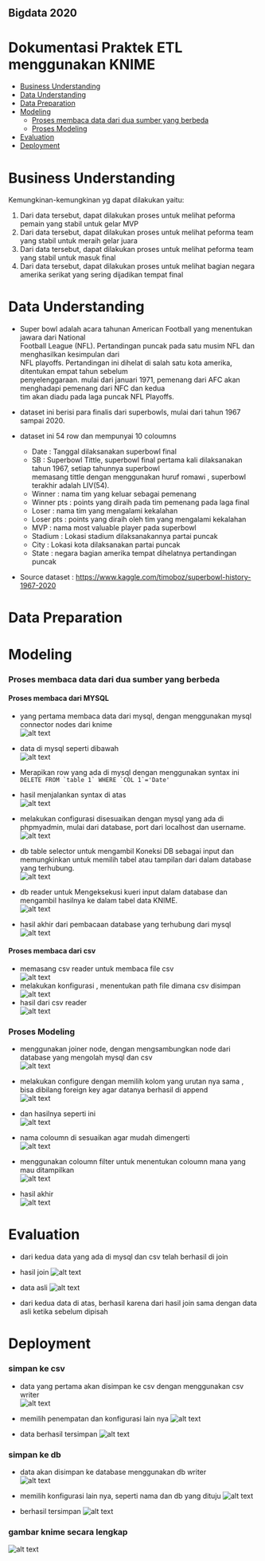 ## Bigdata 2020

# Dokumentasi Praktek ETL menggunakan KNIME

* [Business Understanding](https://github.com/farizmpr/Bigdata-2020/blob/master/tugas1/README.md#business-understanding)<br/>
* [Data Understanding](https://github.com/farizmpr/Bigdata-2020/blob/master/tugas1/README.md#data-understanding)<br/>
* [Data Preparation](https://github.com/farizmpr/Bigdata-2020/blob/master/tugas1/README.md#data-preparation)<br/>
* [Modeling](https://github.com/farizmpr/Bigdata-2020/blob/master/tugas1/README.md#modeling)<br/>
  - [Proses membaca data dari dua sumber yang berbeda](https://github.com/farizmpr/Bigdata-2020/blob/master/tugas1/README.md#proses-membaca-data-dari-dua-sumber-yang-berbeda)<br/>
  - [Proses Modeling](https://github.com/farizmpr/Bigdata-2020/blob/master/tugas1/README.md#proses-modeling)<br/>
* [Evaluation](https://github.com/farizmpr/Bigdata-2020/blob/master/tugas1/README.md#evaluation)<br/>
* [Deployment](https://github.com/farizmpr/Bigdata-2020/blob/master/tugas1/README.md#deployment)<br/>

# Business Understanding
Kemungkinan-kemungkinan yg dapat dilakukan yaitu:
1. Dari data tersebut, dapat dilakukan proses untuk melihat peforma pemain yang stabil untuk gelar MVP
2. Dari data tersebut, dapat dilakukan proses untuk melihat peforma team yang stabil untuk meraih gelar juara
3. Dari data tersebut, dapat dilakukan proses untuk melihat peforma team yang stabil untuk masuk final
4. Dari data tersebut, dapat dilakukan proses untuk melihat bagian negara amerika serikat yang sering dijadikan tempat final

# Data Understanding

- Super bowl adalah acara tahunan American Football yang menentukan jawara dari National<br/>
  Football League (NFL). Pertandingan puncak pada satu musim NFL dan menghasilkan kesimpulan dari<br/>
  NFL playoffs. Pertandingan ini dihelat di salah satu kota amerika, ditentukan empat tahun sebelum<br/>
  penyelenggaraan. mulai dari januari 1971, pemenang dari AFC akan menghadapi pemenang dari NFC dan kedua<br/>
  tim akan diadu pada laga puncak NFL Playoffs.  
  
- dataset ini berisi para finalis dari superbowls, mulai dari tahun 1967 sampai 2020.

- dataset ini 54 row dan mempunyai 10 coloumns
  - Date : Tanggal dilaksanakan superbowl final
  - SB : Superbowl Tittle, superbowl final pertama kali dilaksanakan tahun 1967, setiap tahunnya superbowl<br/>
        memasang tittle dengan menggunakan huruf romawi , superbowl terakhir adalah LIV(54).
  - Winner : nama tim yang keluar sebagai pemenang
  - Winner pts : points yang diraih pada tim pemenang pada laga final
  - Loser : nama tim yang mengalami kekalahan
  - Loser pts : points yang diraih oleh tim yang mengalami kekalahan
  - MVP : nama most valuable player pada superbowl
  - Stadium : Lokasi stadium dilaksanakannya partai puncak
  - City : Lokasi kota dilaksanakan partai puncak
  - State : negara bagian amerika tempat dihelatnya pertandingan puncak

- Source dataset : https://www.kaggle.com/timoboz/superbowl-history-1967-2020

# Data Preparation

# Modeling
### Proses membaca data dari dua sumber yang berbeda
#### Proses membaca dari MYSQL
- yang pertama membaca data dari mysql, dengan menggunakan mysql connector nodes dari knime<br/>
![alt text](https://github.com/farizmpr/Bigdata-2020/blob/master/tugas1/picture/mysql_connector-membaca.PNG "mysql connector")

- data di mysql seperti dibawah<br/>
![alt text](https://github.com/farizmpr/Bigdata-2020/blob/master/tugas1/picture/sql_import-membaca.PNG "mysql data")

- Merapikan row yang ada di mysql dengan menggunakan syntax ini<br/>
``` DELETE FROM `table 1` WHERE `COL 1`='Date' ```<br/>

- hasil menjalankan syntax di atas<br/>
![alt text](https://github.com/farizmpr/Bigdata-2020/blob/master/tugas1/picture/hasil_rapih_mysql.PNG "hasil mysql")<br/>

- melakukan configurasi disesuaikan dengan mysql yang ada di phpmyadmin, mulai dari database, port dari localhost dan username.<br/>
![alt text](https://github.com/farizmpr/Bigdata-2020/blob/master/tugas1/picture/proses_configure_mysql.PNG "configure mysql")<br/>

- db table selector untuk mengambil Koneksi DB sebagai input dan memungkinkan untuk memilih tabel atau tampilan dari dalam database yang terhubung.<br/>
![alt text](https://github.com/farizmpr/Bigdata-2020/blob/master/tugas1/picture/db_table_selector.PNG "db table selector")<br/>

- db reader untuk Mengeksekusi kueri input dalam database dan mengambil hasilnya ke dalam tabel data KNIME.<br/>
![alt text](https://github.com/farizmpr/Bigdata-2020/blob/master/tugas1/picture/db_reader.PNG "db reader")<br/>

- hasil akhir dari pembacaan database yang terhubung dari mysql<br/>
![alt text](https://github.com/farizmpr/Bigdata-2020/blob/master/tugas1/picture/data_mysql.PNG "hasil mysql")<br/>

#### Proses membaca dari csv
- memasang csv reader untuk membaca file csv<br/>
![alt text](https://github.com/farizmpr/Bigdata-2020/blob/master/tugas1/picture/csv_reader.PNG " csv baca")<br/>
- melakukan konfigurasi , menentukan path file dimana csv disimpan<br/>
![alt text](https://github.com/farizmpr/Bigdata-2020/blob/master/tugas1/picture/csv_baca.PNG " csv reader")<br/>
- hasil dari csv reader<br/>
![alt text](https://github.com/farizmpr/Bigdata-2020/blob/master/tugas1/picture/hasil_csv.PNG " csv hasil")<br/>

### Proses Modeling
- menggunakan joiner node, dengan mengsambungkan node dari database yang mengolah mysql dan csv<br/>
![alt text](https://github.com/farizmpr/Bigdata-2020/blob/master/tugas1/picture/joiner.PNG " joiner")<br/>

- melakukan configure dengan memilih kolom yang urutan nya sama , bisa dibilang foreign key agar datanya berhasil di append<br/>
![alt text](https://github.com/farizmpr/Bigdata-2020/blob/master/tugas1/picture/configure_joiner.PNG " configure joiner")<br/>

- dan hasilnya seperti ini<br/>
![alt text](https://github.com/farizmpr/Bigdata-2020/blob/master/tugas1/picture/join_belumGantiNama.PNG " configure joiner")<br/>

- nama coloumn di sesuaikan agar mudah dimengerti<br/>
![alt text](https://github.com/farizmpr/Bigdata-2020/blob/master/tugas1/picture/RENAME_COULOMNS.PNG " configure joiner")<br/>

- menggunakan coloumn filter untuk menentukan coloumn mana yang mau ditampilkan<br/>
![alt text](https://github.com/farizmpr/Bigdata-2020/blob/master/tugas1/picture/coloumn_filter.PNG " hasil join")<br/>

- hasil akhir<br/>
![alt text](https://github.com/farizmpr/Bigdata-2020/blob/master/tugas1/picture/hasil_join.PNG " hasil join")<br/>

# Evaluation

- dari kedua data yang ada di mysql dan csv telah berhasil di join

- hasil join
![alt text](https://github.com/farizmpr/Bigdata-2020/blob/master/tugas1/picture/hasil_join.PNG " hasil join")<br/>

- data asli 
![alt text](https://github.com/farizmpr/Bigdata-2020/blob/master/tugas1/picture/data_asli.PNG " asli")<br/>

- dari kedua data di atas, berhasil karena dari hasil join sama dengan data asli ketika sebelum dipisah

# Deployment
### simpan ke csv
- data yang pertama akan disimpan ke csv dengan menggunakan csv writer<br/>
![alt text](https://github.com/farizmpr/Bigdata-2020/blob/master/tugas1/picture/csv_writer.PNG " asli csv")<br/>

- memilih penempatan dan konfigurasi lain nya
![alt text](https://github.com/farizmpr/Bigdata-2020/blob/master/tugas1/picture/configure_csv.PNG " csv write")<br/>
 
- data berhasil tersimpan
![alt text](https://github.com/farizmpr/Bigdata-2020/blob/master/tugas1/picture/data_csv_berhasil.PNG " csv write")<br/>

 ### simpan ke db
- data akan disimpan ke database menggunakan db writer<br/>
![alt text](https://github.com/farizmpr/Bigdata-2020/blob/master/tugas1/picture/db_writer.PNG " asli csv")<br/>

- memilih konfigurasi lain nya, seperti nama dan db yang dituju
![alt text](https://github.com/farizmpr/Bigdata-2020/blob/master/tugas1/picture/configure_db.PNG " asli csv")<br/>

- berhasil tersimpan
![alt text](https://github.com/farizmpr/Bigdata-2020/blob/master/tugas1/picture/berhasil_db.PNG " asli csv")<br/>

 ### gambar knime secara lengkap

![alt text](https://github.com/farizmpr/Bigdata-2020/blob/master/tugas1/picture/knime.PNG " asli csv")<br/>



